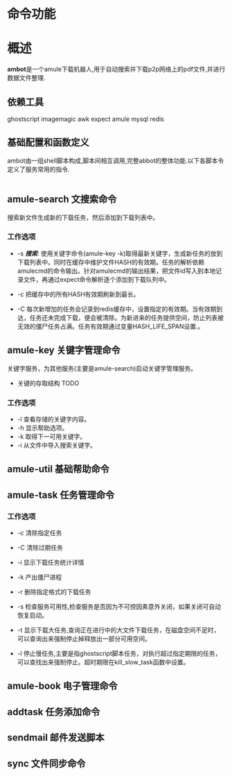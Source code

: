 # 命令功能

# 概述
**ambot**是一个amule下载机器人,用于自动搜索并下载p2p网络上的pdf文件,并进行数据文件整理.

## 依赖工具

ghostscript
imagemagic
awk
expect
amule
mysql
redis

## 基础配置和函数定义
ambot由一组shell脚本构成,脚本间相互调用,完整abbot的整体功能.以下各脚本令定义了服务常用的指令.
```
```
## amule-search 文搜索命令
搜索新文件生成新的下载任务，然后添加到下载列表中。

### 工作选项
- -s ***搜索***: 使用关键字命令(amule-key -k)取得最新关键字，生成新任务的放到下载列表中。同时在缓存中维护文件HASH的有效期。任务的解析依赖amulecmd的命令输出。针对amulecmd的输出结果，把文件id写入到本地记录文件，再通过expect命令解析逐个添加到下载队列中。

- -c 把缓存中的所有HASH有效期刷新到最长。

- -C 每次新增加的任务会记录到redis缓存中，设置指定的有效期。当有效期到达，任务还未完成下载，便会被清除。为新进来的任务提供空间，防止列表被无效的僵尸任务占满。任务有效期通过变量HASH_LIFE_SPAN设置.。

## amule-key 关键字管理命令
关键字服务，为其他服务(主要是amule-search)启动关键字管理服务。
- 关键的存取结构
  TODO

### 工作选项
- -l 查看存储的关键字内容。
- -h 显示帮助选项。
- -k 取得下一可用关键字。
- -i 从文件中导入搜索关键字。

## amule-util 基础帮助命令

## amule-task 任务管理命令

### 工作选项
- -c 清除指定任务

- -C 清除过期任务

- -i 显示下载任务统计详情

- -k 产出僵尸进程

- -r 删除指定格式的下载任务

- -s 检查服务可用性,检查服务是否因为不可控因素意外关闭，如果关闭可自动恢复启动。

- -t 显示下载大任务,查询正在进行中的大文件下载任务，在磁盘空间不足时，可以查询出来强制停止掉释放出一部分可用空间。

- -l 停止慢任务,主要是指ghostscript脚本任务，对执行超过指定期限的任务，可以查找出来强制停止。超时期限在kill_slow_task函数中设置。

## amule-book 电子管理命令
## addtask 任务添加命令
## sendmail 邮件发送脚本
## sync 文件同步命令
